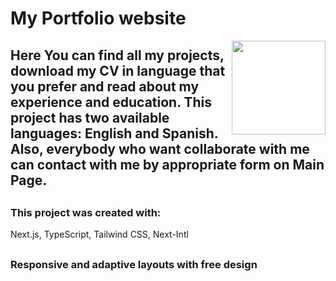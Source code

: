 <h1>My Portfolio website</h1>
<img height="150" align="right" src="https://media.giphy.com/media/uB86ZyWQsnFSGYe2sA/giphy.gif?cid=ecf05e47t4bilhvopf4vsnj5nw6ie8kjka4wko1376eazweg&ep=v1_gifs_search&rid=giphy.gif&ct=g" />

##

<h2>Here You can find all my projects, download my CV in language that you prefer and read about my experience and education. This project has two available languages: English and Spanish. Also, everybody who want collaborate with me can contact with me by appropriate form on Main Page.</h2>

##

<h3>This project was created with:</h3>
<p>Next.js, TypeScript, Tailwind CSS, Next-Intl</p>

##
<h3>Responsive and adaptive layouts with free design</h3>

